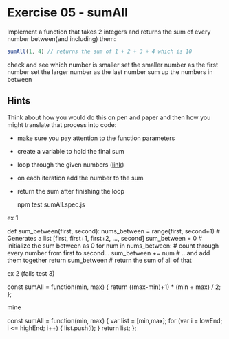 # Exercise 05 - sumAll

Implement a function that takes 2 integers and returns the sum of every number between(and including) them:

```javascript
sumAll(1, 4) // returns the sum of 1 + 2 + 3 + 4 which is 10
```

check and see which number is smaller
set the smaller number as the first number
set the larger number as the last number
sum up the numbers in between

## Hints

Think about how you would do this on pen and paper and then how you might translate that process into code:
- make sure you pay attention to the function parameters
- create a variable to hold the final sum
- loop through the given numbers ([link](https://developer.mozilla.org/en-US/docs/Web/JavaScript/Guide/Loops_and_iteration))
- on each iteration add the number to the sum
- return the sum after finishing the loop


  npm test sumAll.spec.js

ex 1

  def sum_between(first, second):
    nums_between = range(first, second+1)  # Generates a list [first, first+1, first+2, ..., second]
    sum_between = 0  # initialize the sum between as 0
    for num in nums_between:  # count through every number from first to second...
        sum_between += num    # ...and add them together
    return sum_between   # return the sum of all of that


ex 2 (fails test 3)

const sumAll = function(min, max) {
    return ((max-min)+1) * (min + max) / 2;
};



mine

const sumAll = function(min, max) {
    var list = [min,max];
for (var i = lowEnd; i <= highEnd; i++) {
    list.push(i);
}
    return list;
};




